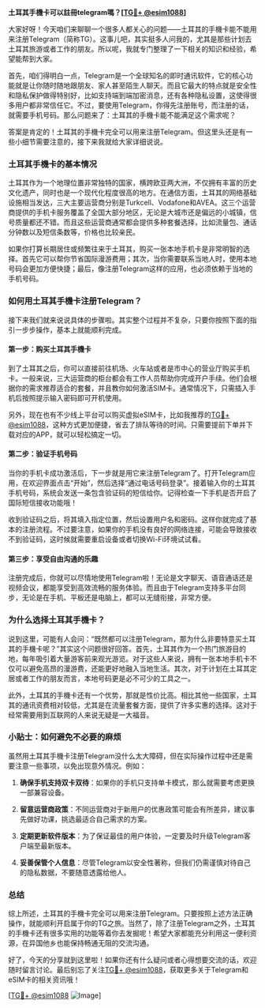 **土耳其手機卡可以註冊telegram嗎？[[TG💪+ @esim1088](https://t.me/s/esim1088)]**

大家好呀！今天咱们来聊聊一个很多人都关心的问题——土耳其的手機卡能不能用来注册Telegram（简称TG）。这事儿吧，其实挺多人问我的，尤其是那些计划去土耳其旅游或者工作的朋友。所以呢，我就专门整理了一下相关的知识和经验，希望能帮到大家。

首先，咱们得明白一点，Telegram是一个全球知名的即时通讯软件，它的核心功能就是让你随时随地跟朋友、家人甚至陌生人聊天。而且它最大的特点就是安全性和隐私保护做得特别好，比如支持端到端加密消息，还有各种隐私设置，这使得很多用户都非常信任它。不过，要使用Telegram，你得先注册账号，而注册的话，就需要手机号码。那么问题来了：土耳其的手機卡能不能满足这个需求呢？

答案是肯定的！土耳其的手機卡完全可以用来注册Telegram。但这里头还是有一些小细节需要注意的，接下来我就给大家详细说说。

### **土耳其手機卡的基本情况**

土耳其作为一个地理位置非常独特的国家，横跨欧亚两大洲，不仅拥有丰富的历史文化遗产，同时也是一个现代化程度很高的地方。在通信方面，土耳其的网络基础设施相当发达，三大主要运营商分别是Turkcell、Vodafone和AVEA。这三个运营商提供的手机卡服务覆盖了全国大部分地区，无论是大城市还是偏远的小城镇，信号质量都还不错。而且这些运营商通常都会提供多种套餐选择，比如流量包、通话分钟数以及短信条数等，价格也比较亲民。

如果你打算长期居住或频繁往来于土耳其，购买一张本地手机卡是非常明智的选择。首先它可以帮你节省国际漫游费用；其次，当你需要联系当地人时，使用本地号码会更加方便快捷；最后，像注册Telegram这样的应用，也必须依赖于当地的手机号码。

### **如何用土耳其手機卡注册Telegram？**

接下来我们就来说说具体的步骤啦。其实整个过程并不复杂，只要你按照下面的指引一步步操作，基本上就能顺利完成。

#### **第一步：购买土耳其手機卡**
到了土耳其之后，你可以直接前往机场、火车站或者是市中心的营业厅购买手机卡。一般来说，三大运营商的柜台都会有工作人员帮助你完成开户手续。他们会根据你的需求推荐适合的套餐，并且教你如何激活SIM卡。通常情况下，只需插入手机后按照提示输入密码即可开机使用。

另外，现在也有不少线上平台可以购买虚拟eSIM卡，比如我推荐的[TG💪+ @esim1088](https://t.me/s/esim1088)，这种方式更加便捷，省去了排队等待的时间。只需要提前下单并下载对应的APP，就可以轻松搞定一切。

#### **第二步：验证手机号码**
当你的手机卡成功激活后，下一步就是用它来注册Telegram了。打开Telegram应用，在欢迎界面点击“开始”，然后选择“通过电话号码登录”。接着输入你的土耳其手机号码，系统会发送一条包含验证码的短信给你。记得检查一下手机是否开启了国际短信接收功能哦！

收到验证码之后，将其填入指定位置，然后设置用户名和密码。这样你就完成了基本的注册流程。不过要注意，如果你的手机没有良好的网络连接，可能会导致接收不到验证码，这时候就需要重启设备或者切换Wi-Fi环境试试看。

#### **第三步：享受自由沟通的乐趣**
注册完成后，你就可以尽情地使用Telegram啦！无论是文字聊天、语音通话还是视频会议，都能享受到高效流畅的服务体验。而且由于Telegram支持多平台同步，无论是在手机、平板还是电脑上，都可以无缝衔接，非常方便。

### **为什么选择土耳其手機卡？**

说到这里，可能有人会问：“既然都可以注册Telegram，那为什么非要特意买土耳其的手機卡呢？”其实这个问题很好回答。首先，土耳其作为一个热门旅游目的地，每年吸引着大量游客前来观光游览。对于这些人来说，拥有一张本地手机卡不仅可以避免高昂的漫游费，还能更好地融入当地生活。其次，对于计划在土耳其定居或者工作的朋友而言，本地号码更是必不可少的工具之一。

此外，土耳其的手機卡还有一个优势，那就是性价比高。相比其他一些国家，土耳其的通讯资费相对较低，尤其是在流量套餐方面，提供了许多实惠的选择。这对于经常需要用到互联网的人来说无疑是一大福音。

### **小贴士：如何避免不必要的麻烦**

虽然用土耳其手機卡注册Telegram没什么太大障碍，但在实际操作过程中还是需要注意一些事项，以免出现意外情况。例如：

1. **确保手机支持双卡双待**：如果你的手机只支持单卡模式，那么就需要考虑更换一部兼容设备。
   
2. **留意运营商政策**：不同运营商对于新用户的优惠政策可能会有所差异，建议事先做好功课，挑选最适合自己需求的方案。

3. **定期更新软件版本**：为了保证最佳的用户体验，一定要及时升级Telegram客户端至最新版本。

4. **妥善保管个人信息**：尽管Telegram以安全性著称，但我们仍需谨慎对待自己的隐私数据，不要随意透露给他人。

### **总结**

综上所述，土耳其的手機卡完全可以用来注册Telegram。只要按照上述方法正确操作，就能顺利开启属于你的TG之旅。当然了，除了注册Telegram之外，土耳其的手機卡还有很多实用的功能等着你去发掘呢！希望大家都能充分利用这一便利资源，在异国他乡也能保持畅通无阻的交流沟通。

好了，今天的分享就到这里啦！如果你还有什么疑问或者心得想要交流的话，欢迎随时留言讨论。最后别忘了关注[TG💪+ @esim1088](https://t.me/s/esim1088)，获取更多关于Telegram和eSIM卡的相关资讯哦！

[[TG💪+ @esim1088](https://t.me/s/esim1088) ![Image](https://i.postimg.cc/4NQfJmqS/Snipaste-2025-05-13-00-14-12.png)]
